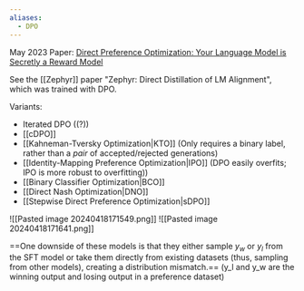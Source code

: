 ```yaml
---
aliases:
  - DPO
---
```

May 2023
Paper: [Direct Preference Optimization: Your Language Model is Secretly a Reward Model](https://arxiv.org/abs/2305.18290)

See the [[Zephyr]] paper "Zephyr: Direct Distillation of LM Alignment", which was trained with DPO.

Variants: 
- Iterated DPO ((?))
- [[cDPO]]
- [[Kahneman-Tversky Optimization|KTO]] (Only requires a binary label, rather than a *pair* of accepted/rejected generations)
- [[Identity-Mapping Preference Optimization|IPO]] (DPO easily overfits; IPO is more robust to overfitting))
- [[Binary Classifier Optimization|BCO]]
- [[Direct Nash Optimization|DNO]]
- [[Stepwise Direct Preference Optimization|sDPO]]


![[Pasted image 20240418171549.png]]
![[Pasted image 20240418171641.png]]


==One downside of these models is that they either sample $y_w$ or $y_l$ from the SFT model or take them directly from existing datasets (thus, sampling from other models), creating a distribution mismatch.==
(y_l and y_w are the winning output and losing output in a preference dataset)